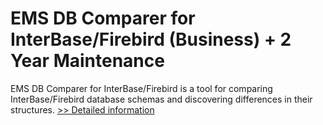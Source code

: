 # EMS DB Comparer for InterBase/Firebird (Business) + 2 Year Maintenance
EMS DB Comparer for InterBase/Firebird is a tool for comparing InterBase/Firebird database schemas and discovering differences in their structures.
[>> Detailed information](https://secure.shareit.com/shareit/product.html?productid=300068053&affiliateid=200057808)